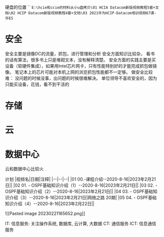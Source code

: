 硬盘的位置
``
`E:\hcie和ccie的材料从小u盘拷贝\01 HCIA Datacom新版视频教程5套+文档\02 HCIP Datacom新版视频教程4套+文档\03 2021华为HCIP-Datacom培训视频67课-华ES`



# 安全
安全主要是镜像DC的流量，抓包，进行管理和分析
安全方面知识比较杂， 看书的话有算法，很多书上只是堆砌文本，没有解释清楚。 
安全方面的实践主要是买设备（软硬件集成），如果用Intel芯片网卡，只有性能特别好的才能完成抓包做镜像。
笔记本上的芯片可能对本机上网的浏览抓包性能都不一定够。
做安全比较难： 没问题的时候没事，出问题的时候很难解决。
单位领导不喜欢安全的，因为只能买设备，花钱，看不到干活的

# 存储


# 云

# 数据中心
云和数据中心比较火

计划
|视频名|日期|注释|
|--|--|--|
|01 00.-课程介绍--2020-8-16|2023年2月21日||
|02 01. -  OSPF基础知识介绍（1）--2020-8-16|2023年2月21日||
|03 02. -  OSPF基础知识介绍（2）--2020-8-16|2023年2月21日||
|04 03. -  OSPF基础知识介绍（3）--2020-8-16|2023年2月21日|网络之路 20期|
|05 04. -  OSPF基础知识介绍（4）--2020-8-16|2023年2月22日||



 ![[Pasted image 20230221165652.png]]


IT:  信息服务: 关注操作系统, 数据库, 云计算, 大数据
CT: 通信服务
ICT: 信息通信服务
